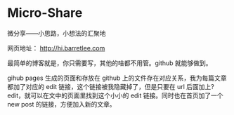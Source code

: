 Micro-Share
===========

微分享——小思路，小想法的汇聚地

网页地址： <http://hi.barretlee.com>

最简单的博客就是，你只需要写，其他的啥都不用管。github 就能够做到。

gihub pages 生成的页面和存放在 github 上的文件存在对应关系，我为每篇文章都加了对应的 edit 链接，这个链接被我隐藏掉了，但是只要在 url 后面加上?edit，就可以在文中的页面里找到这个小小的 edit 链接。同时也在首页加了一个 new post 的链接，方便加入新的文章。

